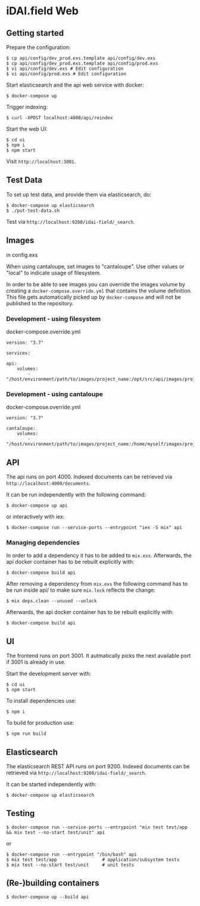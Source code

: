 # iDAI.field Web

## Getting started

Prepare the configuration:

    $ cp api/config/dev_prod.exs.template api/config/dev.exs
    $ cp api/config/dev_prod.exs.template api/config/prod.exs
    $ vi api/config/dev.exs # Edit configuration
    $ vi api/config/prod.exs # Edit configuration

Start elasticsearch and the api web service with docker:

    $ docker-compose up

Trigger indexing:

    $ curl -XPOST localhost:4000/api/reindex

Start the web UI:

    $ cd ui
    $ npm i
    $ npm start

Visit `http://localhost:3001`.

## Test Data

To set up test data, and provide them via elasticsearch, do:


    $ docker-compose up elasticsearch
    $ ./put-test-data.sh

Test via `http://localhost:9200/idai-field/_search`.

## Images

in config.exs

When using cantaloupe, set images to "cantaloupe". Use other values or "local" to indicate usage of filesystem. 

In order to be able to see images you can override the images volume by creating
a `docker-compose.override.yml` that contains the volume definition. This
file gets automatically picked up by `docker-compose` and will not be published
to the repository.

### Development - using filesystem

docker-compose.override.yml

    version: "3.7"

    services:

    api:
        volumes:
            - "/host/environment/path/to/images/project_name:/opt/src/api/images/project_name"

### Development - using cantaloupe

docker-compose.override.yml

    version: "3.7"
    
    cantaloupe:
        volumes:
            - "/host/environment/path/to/images/project_name:/home/myself/images/project_name"

## API

The api runs on port 4000. Indexed documents can be retrieved via `http://localhost:4000/documents`.

It can be run independently with the following command:

    $ docker-compose up api

or interactively with iex:

    $ docker-compose run --service-ports --entrypoint "iex -S mix" api


### Managing dependencies

In order to add a dependency it has to be added to `mix.exs`. Afterwards, the api docker container
has to be rebuilt explicitly with:

    $ docker-compose build api

After removing a dependency from `mix.exs` the following command has to be run inside api/ to make
sure `mix.lock` reflects the change:

    $ mix deps.clean --unused --unlock

Afterwards, the api docker container has to be rebuilt explicitly with:

    $ docker-compose build api


## UI

The frontend runs on port 3001. It autmatically picks the next available port if 3001 is already in use.

Start the development server with:

    $ cd ui
    $ npm start

To install dependencies use:

    $ npm i

To build for production use:

    $ npm run build


## Elasticsearch

The elasticsearch REST API runs on port 9200. Indexed documents can be retrieved via
`http://localhost:9200/idai-field/_search`.

It can be started independently with:

    $ docker-compose up elasticsearch

## Testing

    $ docker-compose run --service-ports --entrypoint "mix test test/app && mix test --no-start test/unit" api

or
 
    $ docker-compose run --entrypoint "/bin/bash" api
    $ mix test test/app                 # application/subsystem tests
    $ mix test --no-start test/unit     # unit tests

## (Re-)building containers

    $ docker-compose up --build api
